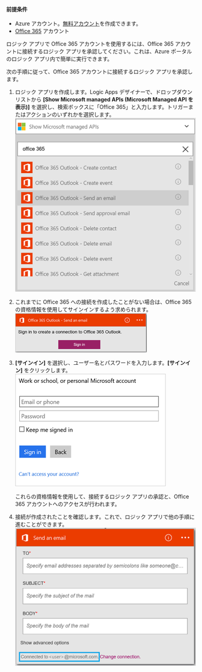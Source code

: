 #### 前提条件
- Azure アカウント。[無料アカウント](https://azure.microsoft.com/free)を作成できます。
- [Office 365](https://office365.com) アカウント

ロジック アプリで Office 365 アカウントを使用するには、Office 365 アカウントに接続するロジック アプリを承認してください。これは、Azure ポータルのロジック アプリ内で簡単に実行できます。

次の手順に従って、Office 365 アカウントに接続するロジック アプリを承認します。

1. ロジック アプリを作成します。Logic Apps デザイナーで、ドロップダウン リストから **[Show Microsoft managed APIs (Microsoft Managed API を表示)]** を選択し、検索ボックスに「Office 365」と入力します。トリガーまたはアクションのいずれかを選択します。![Office 365 の接続の作成手順](./media/connectors-create-api-office365-outlook/office365-sendemail.png)

2. これまでに Office 365 への接続を作成したことがない場合は、Office 365 の資格情報を使用してサインインするよう求められます。![Office 365 の接続の作成手順](./media/connectors-create-api-office365-outlook/office365-signin.png)

3. **[サインイン]** を選択し、ユーザー名とパスワードを入力します。**[サインイン]** をクリックします。![Office 365 の接続の作成手順](./media/connectors-create-api-office365-outlook/office365-usernamepassword.png)

	これらの資格情報を使用して、接続するロジック アプリの承認と、Office 365 アカウントへのアクセスが行われます。

4. 接続が作成されたことを確認します。これで、ロジック アプリで他の手順に進むことができます。![Office 365 の接続の作成手順](./media/connectors-create-api-office365-outlook/office365-sendemailproperties.png)
  

<!---HONumber=AcomDC_0727_2016-->